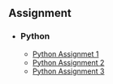 ## Assignment
* ### Python
   * [Python Assignmet 1](https://github.com/YOHIGH/Assignment/blob/main/Python/Python%20Assignment%201.ipynb)
   * [Python Assignment 2](https://github.com/YOHIGH/Assignment/blob/main/Python/Python%20Assignment%202.ipynb)
   * [Python Assignment 3](https://github.com/YOHIGH/Assignment/blob/main/Python/Python%20Assignment%203.ipynb)
